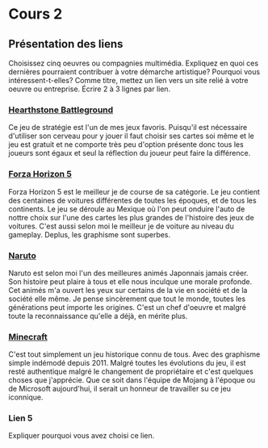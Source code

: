 # Cours 2
## Présentation des liens
Choisissez cinq oeuvres ou compagnies multimédia. Expliquez en quoi ces dernières pourraient contribuer à votre démarche artistique? Pourquoi vous intéressent-t-elles? Comme titre, mettez un lien vers un site relié à votre oeuvre ou entreprise. Écrire 2 à 3 lignes par lien.


### [Hearthstone Battleground](https://hearthstone.blizzard.com/en-gb/battlegrounds/) 
Ce jeu de stratégie est l'un de mes jeux favoris. Puisqu'il est nécessaire d'utiliser son cerveau pour y jouer il faut choisir ses cartes soi même et le jeu est gratuit et ne comporte très peu d'option présente donc tous les joueurs sont égaux et seul la réflection du joueur peut faire la différence. 

### [Forza Horizon 5](https://forza.net/) 
Forza Horizon 5 est le meilleur je de course de sa catégorie. Le jeu contient des centaines de voitures différentes de toutes les époques, et de tous les continents. Le jeu se déroule au Mexique où l'on peut onduire l'auto de nottre choix sur l'une des cartes les plus grandes de l'histoire des jeux de voitures. C'est aussi selon moi le meilleur je de voiture au niveau du gameplay. Deplus, les graphisme sont superbes.

### [Naruto](https://fr.wikipedia.org/wiki/Naruto) 
Naruto est selon moi l'un des meilleures animés Japonnais jamais créer. Son histoire peut plaire à tous et elle nous inculque une morale profonde. Cet animés m'a ouvert les yeux sur certains de la vie en société et de la société elle même. Je pense sincèrement que tout le monde, toutes les générations peut importe les origines. C'est un chef d'oeuvre et malgré toute la reconnaissance qu'elle a déjà, en mérite plus.   

### [Minecraft](https://www.minecraft.net)
C'est tout simplement un jeu historique connu de tous. Avec des graphisme simple indémodé depuis 2011. Malgré toutes les évolutions du jeu, il est resté authentique malgré le changement de propriétaire et c'est quelques choses que j'apprécie. Que ce soit dans l'équipe de Mojang à l'époque ou de Microsoft aujourd'hui, il serait un honneur de travailler su ce jeu iconnique.

### Lien 5 
Expliquer pourquoi vous avez choisi ce lien. 


